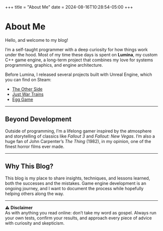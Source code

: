 +++
title = "About Me"
date = 2024-08-16T10:28:54-05:00
+++

# About Me

Hello, and welcome to my blog!  

I’m a self-taught programmer with a deep curiosity for how things work under the hood. Most of my time these days is spent on **Lumina**, my custom C++ game engine, a long-term project that combines my love for systems programming, graphics, and engine architecture.  

Before Lumina, I released several projects built with Unreal Engine, which you can find on Steam:  

- [The Other Side](https://store.steampowered.com/app/2764750/The_Other_Side/)  
- [Just War Trains](https://store.steampowered.com/app/3154950/Just_War_Trains/)  
- [Egg Game](https://store.steampowered.com/app/2517680/Egg_Game/)  

---

## Beyond Development

Outside of programming, I’m a lifelong gamer inspired by the atmosphere and storytelling of classics like *Fallout 3* and *Fallout: New Vegas*. I’m also a huge fan of John Carpenter’s *The Thing* (1982), in my opinion, one of the finest horror films ever made.  

---

## Why This Blog?

This blog is my place to share insights, techniques, and lessons learned, both the successes and the mistakes. Game engine development is an ongoing journey, and I want to document the process while hopefully helping others along the way.  

---

⚠️ **Disclaimer**  
As with anything you read online: don’t take my word as gospel. Always run your own tests, confirm your results, and approach every piece of advice with curiosity and skepticism.

